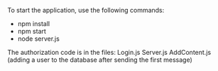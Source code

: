 To start the application, use the following commands:
- npm install
- npm start
- node server.js

The authorization code is in the files:
Login.js
Server.js
AddContent.js (adding a user to the database after sending the first message)
